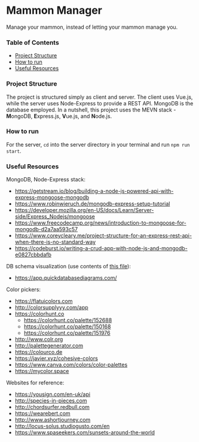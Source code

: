 # Mammon Manager
Manage your mammon, instead of letting your mammon manage you.

### Table of Contents
* [Project Structure](#project-structure)
* [How to run](#how-to-run)
* [Useful Resources](#useful-resources)

### Project Structure 
The project is structured simply as client and server. The client uses Vue.js, while the server uses Node-Express to 
provide a REST API. MongoDB is the database employed. In a nutshell, this project uses the MEVN stack - **M**ongoDB, 
**E**xpress.js, **V**ue.js, and **N**ode.js.

### How to run
For the server, `cd` into the server directory in your terminal and run `npm run start`.

### Useful Resources
MongoDB, Node-Express stack:
* https://getstream.io/blog/building-a-node-js-powered-api-with-express-mongoose-mongodb
* https://www.robinwieruch.de/mongodb-express-setup-tutorial
* https://developer.mozilla.org/en-US/docs/Learn/Server-side/Express_Nodejs/mongoose
* https://www.freecodecamp.org/news/introduction-to-mongoose-for-mongodb-d2a7aa593c57
* https://www.coreycleary.me/project-structure-for-an-express-rest-api-when-there-is-no-standard-way
* https://codeburst.io/writing-a-crud-app-with-node-js-and-mongodb-e0827cbbdafb

DB schema visualization (use contents of [this file](server/dataVis.txt)):
* https://app.quickdatabasediagrams.com/

Color pickers:
* https://flatuicolors.com
* http://colorsupplyyy.com/app
* https://colorhunt.co
    * https://colorhunt.co/palette/152688
    * https://colorhunt.co/palette/150168
    * https://colorhunt.co/palette/151976
* http://www.colr.org
* http://palettegenerator.com
* https://colourco.de
* https://javier.xyz/cohesive-colors
* https://www.canva.com/colors/color-palettes
* https://mycolor.space

Websites for reference:
* https://yousign.com/en-uk/api  
* http://species-in-pieces.com 
* http://chordsurfer.redbull.com
* https://wearebert.com
* http://www.ashortjourney.com
* http://locus-solus.studiogusto.com/en
* https://www.spaseekers.com/sunsets-around-the-world